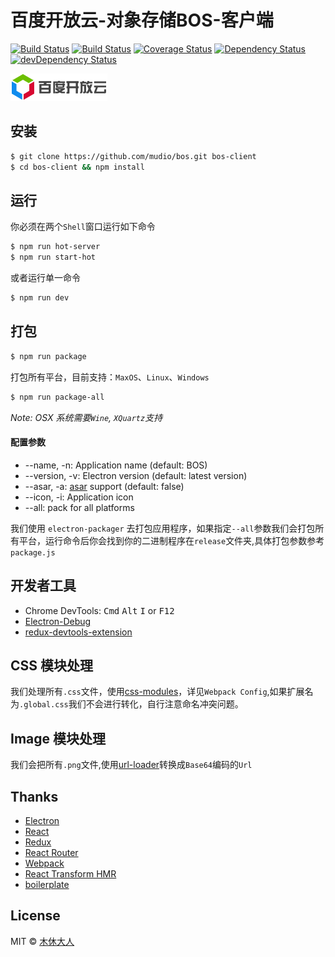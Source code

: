 # 百度开放云-对象存储BOS-客户端

[![Build Status][travis-image]][travis-url]
[![Build Status][appveyor-image]][appveyor-url]
[![Coverage Status][coverage_img]][coverage_url]
[![Dependency Status][david_img]][david_site]
[![devDependency Status][david_dev_img]][david_dev_site]

![](./bce-logo.png)

## 安装

```bash
$ git clone https://github.com/mudio/bos.git bos-client
$ cd bos-client && npm install
```

## 运行

你必须在两个`Shell`窗口运行如下命令

```bash
$ npm run hot-server
$ npm run start-hot
```

或者运行单一命令

```bash
$ npm run dev
```

## 打包

```bash
$ npm run package
```

打包所有平台，目前支持：`MaxOS`、`Linux`、`Windows`

```bash
$ npm run package-all
```

*Note: OSX 系统需要`Wine`, `XQuartz`支持*

#### 配置参数

- --name, -n: Application name (default: BOS)
- --version, -v: Electron version (default: latest version)
- --asar, -a: [asar](https://github.com/atom/asar) support (default: false)
- --icon, -i: Application icon
- --all: pack for all platforms

我们使用 `electron-packager` 去打包应用程序，如果指定`--all`参数我们会打包所有平台，运行命令后你会找到你的二进制程序在`release`文件夹,具体打包参数参考`package.js`

## 开发者工具

- Chrome DevTools: <kbd>Cmd</kbd> <kbd>Alt</kbd> <kbd>I</kbd> or <kbd>F12</kbd>
- [Electron-Debug](https://github.com/sindresorhus/electron-debug)
- [redux-devtools-extension](https://github.com/zalmoxisus/redux-devtools-extension)

## CSS 模块处理

我们处理所有`.css`文件，使用[css-modules](https://github.com/css-modules/css-modules)，详见`Webpack Config`,如果扩展名为`.global.css`我们不会进行转化，自行注意命名冲突问题。

## Image 模块处理

我们会把所有`.png`文件,使用[url-loader](https://github.com/webpack/url-loader)转换成`Base64`编码的`Url`

## Thanks
- [Electron](http://electron.atom.io/)
- [React](https://facebook.github.io/react/)
- [Redux](https://github.com/reactjs/redux)
- [React Router](https://github.com/reactjs/react-router)
- [Webpack](http://webpack.github.io/docs/)
- [React Transform HMR](https://github.com/gaearon/react-transform-hmr)
- [boilerplate](https://github.com/chentsulin/electron-react-boilerplate)

## License
MIT © [木休大人](https://github.com/mudio)

[travis-url]: https://travis-ci.org/mudio/bos
[travis-image]: https://img.shields.io/travis/mudio/bos/master.svg?logo=data%3Aimage%2Fsvg%2Bxml%3Bbase64%2CPHN2ZyB4bWxucz0iaHR0cDovL3d3dy53My5vcmcvMjAwMC9zdmciIHhtbG5zOnhsaW5rPSJodHRwOi8vd3d3LnczLm9yZy8xOTk5L3hsaW5rIiB2aWV3Qm94PSItMTQyLjUgLTE0Mi41IDI4NSAyODUiPjxjaXJjbGUgcj0iMTQxLjciIGZpbGw9IiNERDQ4MTQiLz48ZyBpZD0iYSIgZmlsbD0iI0ZGRiI%2BPGNpcmNsZSBjeD0iLTk2LjQiIHI9IjE4LjkiLz48cGF0aCBkPSJNLTQ1LjYgNjguNGMtMTYuNi0xMS0yOS0yOC0zNC00Ny44IDYtNSA5LjgtMTIuMyA5LjgtMjAuNnMtMy44LTE1LjctOS44LTIwLjZjNS0xOS44IDE3LjQtMzYuNyAzNC00Ny44bDEzLjggMjMuMkMtNDYtMzUuMi01NS4zLTE4LjctNTUuMyAwYzAgMTguNyA5LjMgMzUuMiAyMy41IDQ1LjJ6Ii8%2BPC9nPjx1c2UgeGxpbms6aHJlZj0iI2EiIHRyYW5zZm9ybT0icm90YXRlKDEyMCkiLz48dXNlIHhsaW5rOmhyZWY9IiNhIiB0cmFuc2Zvcm09InJvdGF0ZSgyNDApIi8%2BPC9zdmc%2B

[appveyor-url]: https://ci.appveyor.com/project/mudio/bos
[appveyor-image]: https://img.shields.io/appveyor/ci/mudio/bos/master.svg?logo=data%3Aimage%2Fsvg%2Bxml%3Bbase64%2CPHN2ZyB4bWxucz0iaHR0cDovL3d3dy53My5vcmcvMjAwMC9zdmciIHZlcnNpb249IjEuMSIgd2lkdGg9IjEyOCIgaGVpZ2h0PSIxMjgiIHZpZXdCb3g9IjAgMCAxMjggMTI4Ij48ZyBmaWxsPSIjMUJBMUUyIiB0cmFuc2Zvcm09InNjYWxlKDgpIj48cGF0aCBkPSJNMCAyLjI2NWw2LjUzOS0uODg4LjAwMyA2LjI4OC02LjUzNi4wMzd6Ii8%2BPHBhdGggZD0iTTYuNTM2IDguMzlsLjAwNSA2LjI5My02LjUzNi0uODk2di01LjQ0eiIvPjxwYXRoIGQ9Ik03LjMyOCAxLjI2MWw4LjY3LTEuMjYxdjcuNTg1bC04LjY3LjA2OXoiLz48cGF0aCBkPSJNMTYgOC40NDlsLS4wMDIgNy41NTEtOC42Ny0xLjIyLS4wMTItNi4zNDV6Ii8%2BPC9nPjwvc3ZnPg==

[david_img]: https://david-dm.org/mudio/bos.svg
[david_site]: https://david-dm.org/mudio/bos

[david_dev_img]: https://david-dm.org/mudio/bos/dev-status.svg
[david_dev_site]: https://david-dm.org/mudio/bos#info=devDependencies

[coverage_url]: https://coveralls.io/github/mudio/bos
[coverage_img]: https://coveralls.io/repos/github/mudio/bos/badge.svg
